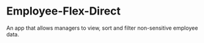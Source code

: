 # Employee-Flex-Direct
An app that allows managers to view, sort and filter non-sensitive employee data.
